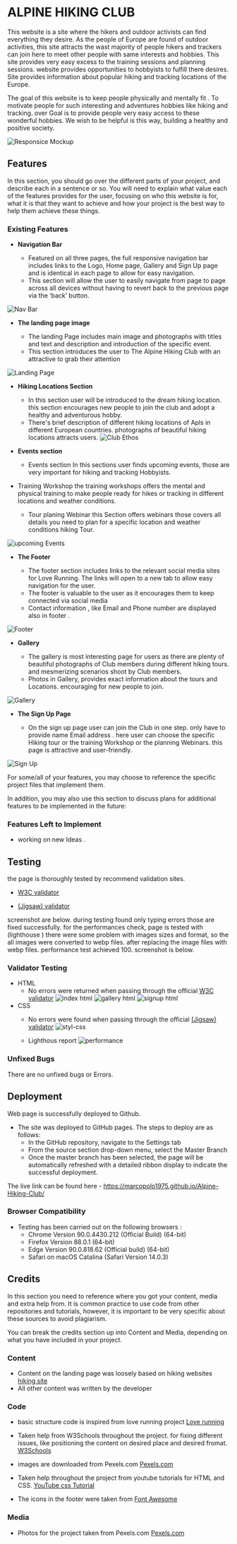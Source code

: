 # ALPINE HIKING CLUB

This website is a site where the hikers and outdoor activists can find everything they desire. As the people of Europe are found of outdoor activities, this site attracts the wast majority of people hikers and trackers can join here to meet other people with same interests and hobbies. This site provides very easy excess to the training sessions and planning sessions. website provides opportunities to hobbyists to fulfill there desires. Site provides information about popular hiking and tracking locations of the Europe.

The goal of this website is to keep people physically and mentally fit . To motivate people for such interesting and adventures hobbies like hiking and tracking. over Goal is to provide people very easy access to these wonderful hobbies. We wish to be helpful is this way, building a healthy and positive society.

![Responsice Mockup](assets/Docs/responsiveness.webp)

## Features 

In this section, you should go over the different parts of your project, and describe each in a sentence or so. You will need to explain what value each of the features provides for the user, focusing on who this website is for, what it is that they want to achieve and how your project is the best way to help them achieve these things.

### Existing Features

- __Navigation Bar__

  - Featured on all three pages, the full responsive navigation bar includes links to the Logo, Home page, Gallery and Sign Up page and is identical in each page to allow for easy navigation.
  - This section will allow the user to easily navigate from page to page across all devices without having to revert back to the previous page via the ‘back’ button. 

![Nav Bar](assets/Docs/Navbar.webp)

- __The landing page image__

  - The landing Page includes main image and photographs with titles and text and description and introduction of the specific event.  
  - This section introduces the user to The Alpine Hiking Club with an attractive  to grab their attention

![Landing Page](assets/Docs/alps1.webp)

- __Hiking Locations Section__

  - In this section user will be introduced to the dream hiking location. 
this section encourages new people to join the club and adopt a healthy and adventurous hobby.  
  - There's brief description of different hiking locations of Apls in different European countries. photographs of beautiful hiking locations attracts users.
![Club Ethos](assets/Docs/Hiking-locations.webp)

- __Events section__

  - Events section  In this sections user finds upcoming events, those are very important for hiking and tracking Hobbyists.
- Training Workshop
 the training workshops offers the mental and physical training to make people ready for hikes or tracking in different locations and weather conditions. 
  - Tour planing Webinar 
  this Section offers webinars those covers all details you need to plan for a specific location and weather conditions hiking Tour.

![upcoming Events](assets/Docs/upcoming-events.webp)

- __The Footer__ 

  - The footer section includes links to the relevant social media sites for Love Running. The links will open to a new tab to allow easy navigation for the user. 
  - The footer is valuable to the user as it encourages them to keep connected via social media
  - Contact information , like Email and Phone number are displayed also in footer .

![Footer](assets/Docs/footer.webp)

- __Gallery__

  - The gallery is most interesting page for users as there are plenty of beautiful photographs of Club members during different hiking tours. and mesmerizing scenarios shoot by Club members.
  - Photos in Gallery, provides exact information about the tours and Locations. encouraging for new people to join. 

![Gallery](assets/Docs/gallery.webp)

- __The Sign Up Page__

  - On the sign up page user can join the Club in one step. only have to provide name Email address .
here user can choose the specific Hiking tour or the training Workshop or the planning Webinars.
this page is attractive and user-friendly. 

![Sign Up](assets/Docs/sign-up.webp)

For some/all of your features, you may choose to reference the specific project files that implement them.

In addition, you may also use this section to discuss plans for additional features to be implemented in the future:

### Features Left to Implement

- working on new Ideas .

## Testing 

the page is thoroughly tested by recommend validation sites.
- [W3C validator](https://validator.w3.org/nu/?doc=https%3A%2F%2Fcode-institute-org.github.io%2Flove-running-2.0%2Findex.html)

- [(Jigsaw) validator](https://jigsaw.w3.org/css-validator/validator?uri=https%3A%2F%2Fvalidator.w3.org%2Fnu%2F%3Fdoc%3Dhttps%253A%252F%252Fcode-institute-org.github.io%252Flove-running-2.0%252Findex.html&profile=css3svg&usermedium=all&warning=1&vextwarning=&lang=en#css)

screenshot are below.
during testing found only typing errors those are fixed successfully.
for the performances check, page is tested with (lighthouse )
there were some problem with images sizes and format, so the all images were converted to webp files. after replacing the image files with webp files. performance test achieved 100. 
screenshot is below.

### Validator Testing 

- HTML
  - No errors were returned when passing through the official [W3C validator](https://validator.w3.org/nu/?doc=https%3A%2F%2Fcode-institute-org.github.io%2Flove-running-2.0%2Findex.html)
  ![index html](assets/Docs/indexhtml-test.webp)
  ![gallery html](assets/Docs/galleryhtml-test.webp)
  ![signup html](assets/Docs/signup-html-test.webp)
- CSS
  - No errors were found when passing through the official [(Jigsaw) validator](https://jigsaw.w3.org/css-validator/validator?uri=https%3A%2F%2Fvalidator.w3.org%2Fnu%2F%3Fdoc%3Dhttps%253A%252F%252Fcode-institute-org.github.io%252Flove-running-2.0%252Findex.html&profile=css3svg&usermedium=all&warning=1&vextwarning=&lang=en#css)
  ![styl-css](assets/Docs/style-css-test.webp)

  - Lighthous report
  ![performance](assets/Docs/performance-check.webp)


### Unfixed Bugs

There are no unfixed bugs or Errors.

## Deployment

Web page is successfully deployed to Github. 

- The site was deployed to GitHub pages. The steps to deploy are as follows: 
  - In the GitHub repository, navigate to the Settings tab 
  - From the source section drop-down menu, select the Master Branch
  - Once the master branch has been selected, the page will be automatically refreshed with a detailed ribbon display to indicate the successful deployment. 

The live link can be found here - https://marcopolo1975.github.io/Alpine-Hiking-Club/

### Browser Compatibility

- Testing has been carried out on the following browsers :
    - Chrome Version 90.0.4430.212 (Official Build) (64-bit)
    - Firefox Version 88.0.1 (64-bit)
    - Edge Version 90.0.818.62 (Official build) (64-bit)
    - Safari on macOS Catalina (Safari  Version 14.0.3)

## Credits 

In this section you need to reference where you got your content, media and extra help from. It is common practice to use code from other repositories and tutorials, however, it is important to be very specific about these sources to avoid plagiarism. 

You can break the credits section up into Content and Media, depending on what you have included in your project. 

 
### Content 
- Content on the landing  page was loosely based on hiking websites [hiking site](https://www.thehiking.club/)
- All other content was written by the developer

### Code
-  basic structure  code is inspired from love running project [Love running](https://marcopolo1975.github.io/love-running/index.html)
- Taken help from W3Schools throughout the project. for fixing different issues, like positioning the content on desired place and desired fromat. [W3Schools](https://www.w3schools.com/)
- images are downloaded from Pexels.com [Pexels.com](https://www.pexels.com/photo/people-hiking-on-snow-covered-mountain-5311543/)

- Taken help throughout the project from youtube tutorials for HTML and CSS. [YouTube css Tutorial](https://www.youtube.com/results?search_query=css+tutorial+for+beginners)

- The icons in the footer were taken from [Font Awesome](https://fontawesome.com/)

### Media

- Photos for the project taken from Pexels.com
[Pexels.com](https://www.pexels.com/photo/people-hiking-on-snow-covered-mountain-5311543/)


